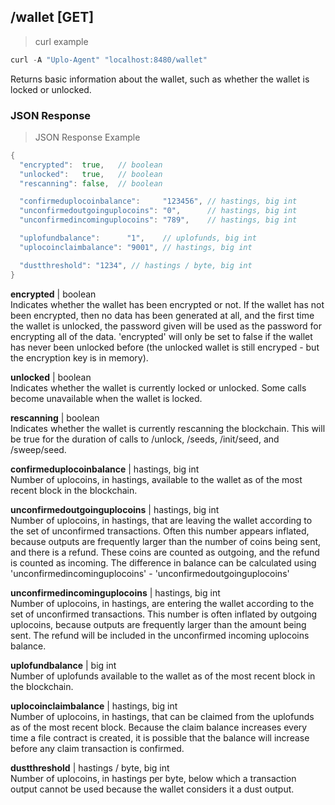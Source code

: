 ## /wallet [GET]
> curl example

```go
curl -A "Uplo-Agent" "localhost:8480/wallet"
```

Returns basic information about the wallet, such as whether the wallet is locked
or unlocked.

### JSON Response
> JSON Response Example

```go
{
  "encrypted":  true,   // boolean
  "unlocked":   true,   // boolean
  "rescanning": false,  // boolean

  "confirmeduplocoinbalance":     "123456", // hastings, big int
  "unconfirmedoutgoinguplocoins": "0",      // hastings, big int
  "unconfirmedincominguplocoins": "789",    // hastings, big int

  "uplofundbalance":      "1",    // uplofunds, big int
  "uplocoinclaimbalance": "9001", // hastings, big int

  "dustthreshold": "1234", // hastings / byte, big int
}
```
**encrypted** | boolean  
Indicates whether the wallet has been encrypted or not. If the wallet has not
been encrypted, then no data has been generated at all, and the first time the
wallet is unlocked, the password given will be used as the password for
encrypting all of the data. 'encrypted' will only be set to false if the wallet
has never been unlocked before (the unlocked wallet is still encryped - but the
encryption key is in memory).

**unlocked** | boolean  
Indicates whether the wallet is currently locked or unlocked. Some calls become
unavailable when the wallet is locked.

**rescanning** | boolean  
Indicates whether the wallet is currently rescanning the blockchain. This will
be true for the duration of calls to /unlock, /seeds, /init/seed, and
/sweep/seed.

**confirmeduplocoinbalance** | hastings, big int  
Number of uplocoins, in hastings, available to the wallet as of the most recent
block in the blockchain.

**unconfirmedoutgoinguplocoins** | hastings, big int  
Number of uplocoins, in hastings, that are leaving the wallet according to the
set of unconfirmed transactions. Often this number appears inflated, because
outputs are frequently larger than the number of coins being sent, and there is
a refund. These coins are counted as outgoing, and the refund is counted as
incoming. The difference in balance can be calculated using
'unconfirmedincominguplocoins' - 'unconfirmedoutgoinguplocoins'

**unconfirmedincominguplocoins** | hastings, big int  
Number of uplocoins, in hastings, are entering the wallet according to the set of
unconfirmed transactions. This number is often inflated by outgoing uplocoins,
because outputs are frequently larger than the amount being sent. The refund
will be included in the unconfirmed incoming uplocoins balance.

**uplofundbalance** | big int  
Number of uplofunds available to the wallet as of the most recent block in the
blockchain.

**uplocoinclaimbalance** | hastings, big int  
Number of uplocoins, in hastings, that can be claimed from the uplofunds as of the
most recent block. Because the claim balance increases every time a file
contract is created, it is possible that the balance will increase before any
claim transaction is confirmed.

**dustthreshold** | hastings / byte, big int  
Number of uplocoins, in hastings per byte, below which a transaction output
cannot be used because the wallet considers it a dust output.  